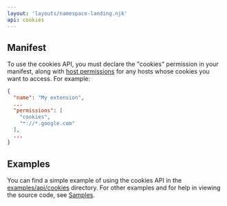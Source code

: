 ```yaml
---
layout: 'layouts/namespace-landing.njk'
api: cookies
---
```


## Manifest

To use the cookies API, you must declare the "cookies" permission in your manifest, along with [host
permissions][1] for any hosts whose cookies you want to access. For example:

```json
{
  "name": "My extension",
  ...
  "permissions": [
    "cookies",
    "*://*.google.com"
  ],
  ...
}
```

## Examples

You can find a simple example of using the cookies API in the [examples/api/cookies][2] directory.
For other examples and for help in viewing the source code, see [Samples][3].

[1]: /docs/extensions/mv2/declare_permissions
[2]:
  https://chromium.googlesource.com/chromium/src/+/master/chrome/common/extensions/docs/examples/api/cookies/
[3]: /docs/extensions/mv2/samples
